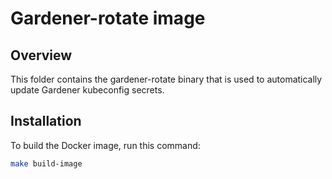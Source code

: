 # Gardener-rotate image

## Overview

This folder contains the gardener-rotate binary that is used to automatically update Gardener kubeconfig secrets.

## Installation

To build the Docker image, run this command:

```bash
make build-image
```
